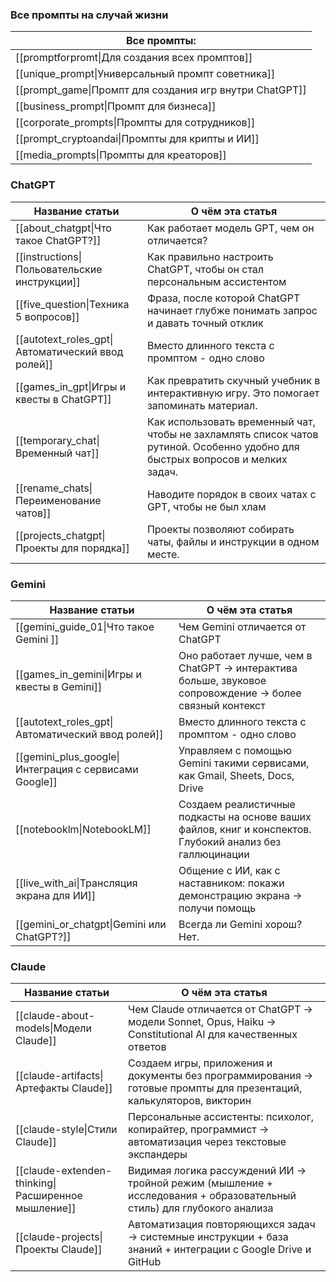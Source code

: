 ### Все промпты на случай жизни

| Все промпты:                                            |
| ------------------------------------------------------- |
| [[promptforpromt\|Для создания всех промптов]]          |
| [[unique_prompt\|Универсальный промпт советника]]       |
| [[prompt_game\|Промпт для создания игр внутри ChatGPT]] |
| [[business_prompt\|Промпт для бизнеса]]                 |
| [[corporate_prompts\|Промпты для сотрудников]]          |
| [[prompt_cryptoandai\|Промпты для крипты и ИИ]]         |
| [[media_prompts\|Промпты для креаторов]]                |


### ChatGPT

| Название статьи                                   | О чём эта статья                                                                                                               |
| ------------------------------------------------- | ------------------------------------------------------------------------------------------------------------------------------ |
| [[about_chatgpt\|Что такое ChatGPT?]]             | Как работает модель GPT, чем он отличается?                                                                                    |
| [[instructions\|Польовательские инструкции]]      | Как правильно настроить ChatGPT, чтобы он стал персональным ассистентом                                                        |
| [[five_question\|Техника 5 вопросов]]             | Фраза, после которой ChatGPT начинает глубже понимать запрос и давать точный отклик                                            |
| [[autotext_roles_gpt\|Автоматический ввод ролей]] | Вместо длинного текста с промптом - одно слово                                                                                 |
| [[games_in_gpt\|Игры и квесты в ChatGPT]]         | Как превратить скучный учебник в интерактивную игру. Это помогает запоминать материал.                                         |
| [[temporary_chat\|Временный чат]]                 | Как использовать временный чат, чтобы не захламлять список чатов рутиной. Особенно удобно для быстрых вопросов и мелких задач. |
| [[rename_chats\|Переименование чатов]]            | Наводите порядок в своих чатах с GPT, чтобы не был хлам                                                                        |
| [[projects_chatgpt\|Проекты для порядка]]         | Проекты позволяют собирать чаты, файлы и инструкции в одном месте.                                                             |

### Gemini

| Название статьи                                       | О чём эта статья                                                                                          |
| ----------------------------------------------------- | --------------------------------------------------------------------------------------------------------- |
| [[gemini_guide_01\|Что такое Gemini ]]                | Чем Gemini отличается от ChatGPT                                                                          |
| [[games_in_gemini\|Игры и квесты в Gemini]]           | Оно работает лучше, чем в ChatGPT -> интерактива больше, звуковое сопровождение -> более связный контекст |
| [[autotext_roles_gpt\|Автоматический ввод ролей]]     | Вместо длинного текста с промптом - одно слово                                                            |
| [[gemini_plus_google\|Интеграция с сервисами Google]] | Управляем с помощью Gemini такими сервисами, как Gmail, Sheets, Docs, Drive                               |
| [[notebooklm\|NotebookLM]]                            | Создаем реалистичные подкасты на основе ваших файлов, книг и конспектов. Глубокий анализ без галлюцинации |
| [[live_with_ai\|Трансляция экрана для ИИ]]            | Общение с ИИ, как с наставником: покажи демонстрацию экрана -> получи помощь                              |
| [[gemini_or_chatgpt\|Gemini или ChatGPT?]]            | Всегда ли Gemini хорош? Нет.                                                                              |

### Claude

| Название статьи                                    | О чём эта статья                                                                                                      |
| -------------------------------------------------- | --------------------------------------------------------------------------------------------------------------------- |
| [[claude-about-models\|Модели Claude]]             | Чем Claude отличается от ChatGPT → модели Sonnet, Opus, Haiku → Constitutional AI для качественных ответов            |
| [[claude-artifacts\|Артефакты Claude]]             | Создаем игры, приложения и документы без программирования → готовые промпты для презентаций, калькуляторов, викторин  |
| [[claude-style\|Стили Claude]]                     | Персональные ассистенты: психолог, копирайтер, программист → автоматизация через текстовые экспандеры                 |
| [[claude-extenden-thinking\|Расширенное мышление]] | Видимая логика рассуждений ИИ → тройной режим (мышление + исследования + образовательный стиль) для глубокого анализа |
| [[claude-projects\|Проекты Claude]]                | Автоматизация повторяющихся задач → системные инструкции + база знаний + интеграции с Google Drive и GitHub           |